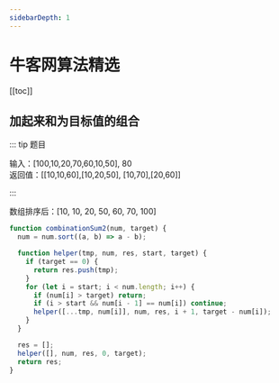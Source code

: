 ```yaml
---
sidebarDepth: 1
---
```


# 牛客网算法精选

[[toc]]

## 加起来和为目标值的组合

::: tip 题目

输入：[100,10,20,70,60,10,50], 80  
返回值：[[10,10,60],[10,20,50], [10,70],[20,60]]

:::

数组排序后：[10, 10, 20, 50, 60, 70, 100]

```js
function combinationSum2(num, target) {
  num = num.sort((a, b) => a - b);

  function helper(tmp, num, res, start, target) {
    if (target == 0) {
      return res.push(tmp);
    }
    for (let i = start; i < num.length; i++) {
      if (num[i] > target) return;
      if (i > start && num[i - 1] == num[i]) continue;
      helper([...tmp, num[i]], num, res, i + 1, target - num[i]);
    }
  }

  res = [];
  helper([], num, res, 0, target);
  return res;
}
```
